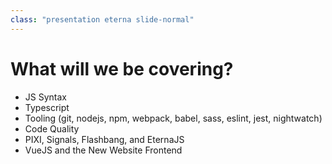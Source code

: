 ```yaml
---
class: "presentation eterna slide-normal"
---
```


# What will we be covering?

* JS Syntax
* Typescript
* Tooling (git, nodejs, npm, webpack, babel, sass, eslint, jest, nightwatch)
* Code Quality
* PIXI, Signals, Flashbang, and EternaJS
* VueJS and the New Website Frontend